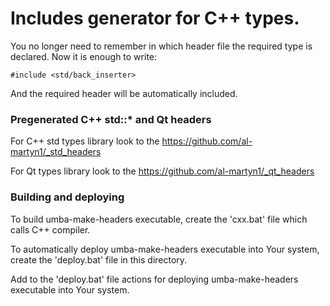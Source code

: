 # Includes generator for C++ types.

You no longer need to remember in which header file the required type is declared. Now it is enough to write:
```
#include <std/back_inserter>
```
And the required header will be automatically included.

### Pregenerated C++ std::* and Qt headers

For C++ std types library look to the https://github.com/al-martyn1/_std_headers

For Qt types library look to the https://github.com/al-martyn1/_qt_headers

### Building and deploying

To build umba-make-headers executable, create the 'cxx.bat' file which calls C++ compiler.

To automatically deploy umba-make-headers executable into Your system, create the 'deploy.bat' file
in this directory.

Add to the 'deploy.bat' file actions for deploying umba-make-headers executable into Your system.
